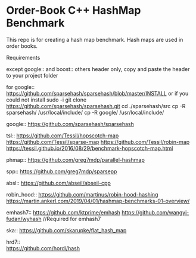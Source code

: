 # Order-Book C++ HashMap Benchmark

This repo is for creating a hash map benchmark. Hash maps are used in order books. 

Requirements

except google:: and boost:: others header only, copy and paste the header to your project folder

for google::
https://github.com/sparsehash/sparsehash/blob/master/INSTALL
or if you could not install
sudo -i
git clone https://github.com/sparsehash/sparsehash.git
cd  ./sparsehash/src
cp -R sparsehash/ /usr/local/include/
cp -R google/ /usr/local/include/

google::
https://github.com/sparsehash/sparsehash

tsl::
https://github.com/Tessil/hopscotch-map
https://github.com/Tessil/sparse-map
https://github.com/Tessil/robin-map
https://tessil.github.io/2016/08/29/benchmark-hopscotch-map.html

phmap::
https://github.com/greg7mdp/parallel-hashmap

spp::
https://github.com/greg7mdp/sparsepp

absl::
https://github.com/abseil/abseil-cpp

robin_hood::
https://github.com/martinus/robin-hood-hashing
https://martin.ankerl.com/2019/04/01/hashmap-benchmarks-01-overview/

emhash7::
https://github.com/ktprime/emhash
https://github.com/wangyi-fudan/wyhash     //Required for emhash7

ska::
https://github.com/skarupke/flat_hash_map

hrd7::	
https://github.com/hordi/hash    
